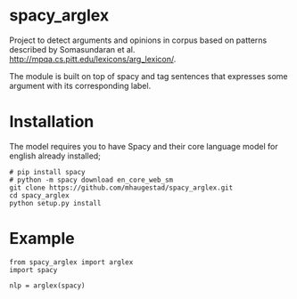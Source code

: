 # spacy_arglex
Project to detect arguments and opinions in corpus based on patterns described by Somasundaran et al. http://mpqa.cs.pitt.edu/lexicons/arg_lexicon/.

The module is built on top of spacy and tag sentences that expresses some argument with its corresponding label.

# Installation
The model requires you to have Spacy and their core language model for english already installed;

```
# pip install spacy
# python -m spacy download en_core_web_sm
git clone https://github.com/mhaugestad/spacy_arglex.git
cd spacy_arglex
python setup.py install
```
# Example
```
from spacy_arglex import arglex
import spacy

nlp = arglex(spacy)

```
